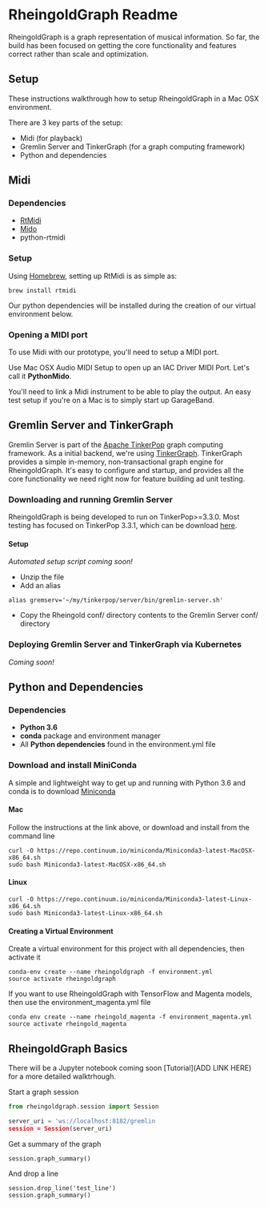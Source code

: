 # RheingoldGraph Readme

RheingoldGraph is a graph representation of musical information.  So far, the build has been focused on getting the core functionality and features correct rather than scale and optimization.

## Setup

These instructions walkthrough how to setup RheingoldGraph in a Mac OSX environment.

There are 3 key parts of the setup:

* Midi (for playback)
* Gremlin Server and TinkerGraph (for a graph computing framework)
* Python and dependencies

## Midi

### Dependencies

* [RtMidi](https://www.music.mcgill.ca/~gary/rtmidi/)
* [Mido](https://mido.readthedocs.io/en/latest/index.html)
* python-rtmidi

### Setup

Using [Homebrew](https://brew.sh), setting up RtMidi is as simple as:
```
brew install rtmidi
```

Our python dependencies will be installed during the creation of our virtual environment below.

### Opening a MIDI port

To use Midi with our prototype, you'll need to setup a MIDI port.

Use Mac OSX Audio MIDI Setup to open up an IAC Driver MIDI Port.  Let's call it __PythonMido__.

You'll need to link a Midi instrument to be able to play the output.  An easy test setup if you're on a Mac is to simply start up GarageBand. 

## Gremlin Server and TinkerGraph
Gremlin Server is part of the [Apache TinkerPop](tinkerpop.apache.org) graph computing framework.  As a initial backend, we're using [TinkerGraph](tinkerpop.apache.org/docs/current/reference/#tinkergraph-gremlin).  TinkerGraph provides a simple in-memory, non-transactional graph engine for RheingoldGraph.  It's easy to configure and startup, and provides all the core functionality we need right now for feature building ad unit testing.

### Downloading and running Gremlin Server
RheingoldGraph is being developed to run on TinkerPop>=3.3.0.  Most testing has focused on TinkerPop 3.3.1, which can be download [here](https://www.apache.org/dyn/closer.lua/tinkerpop/3.3.1/apache-tinkerpop-gremlin-server-3.3.1-bin.zip).

#### Setup
_Automated setup script coming soon!_

* Unzip the file
* Add an alias
```
alias gremserv='~/my/tinkerpop/server/bin/gremlin-server.sh'
```
* Copy the Rheingold conf/ directory contents to the Gremlin Server conf/ directory 

### Deploying Gremlin Server and TinkerGraph via Kubernetes
_Coming soon!_

## Python and Dependencies
### Dependencies
* __Python 3.6__
* __conda__ package and environment manager
* All __Python dependencies__ found in the environment.yml file

### Download and install MiniConda

A simple and lightweight way to get up and running with Python 3.6 and conda is to download [Miniconda](https://conda.io/miniconda.html)

#### Mac
Follow the instructions at the link above, or download and install from the command line
```
curl -O https://repo.continuum.io/miniconda/Miniconda3-latest-MacOSX-x86_64.sh
sudo bash Miniconda3-latest-MacOSX-x86_64.sh
```

#### Linux
```
curl -O https://repo.continuum.io/miniconda/Miniconda3-latest-Linux-x86_64.sh
sudo bash Miniconda3-latest-Linux-x86_64.sh
```

#### Creating a Virtual Environment
Create a virtual environment for this project with all dependencies, then activate it
```
conda-env create --name rheingoldgraph -f environment.yml
source activate rheingoldgraph
```

If you want to use RheingoldGraph with TensorFlow and Magenta models, then use the environment_magenta.yml file
```
conda env create --name rheingold_magenta -f environment_magenta.yml 
source activate rheingold_magenta
```

## RheingoldGraph Basics

There will be a Jupyter notebook coming soon [Tutorial](ADD LINK HERE) for a more detailed walktrhough.

Start a graph session
```python
from rheingoldgraph.session import Session

server_uri = 'ws://localhost:8182/gremlin
session = Session(server_uri)
```

Get a summary of the graph
```
session.graph_summary()
```

And drop a line
```
session.drop_line('test_line')
session.graph_summary()
```

